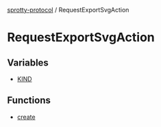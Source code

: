 
[sprotty-protocol](../globals) / RequestExportSvgAction

# RequestExportSvgAction

## Variables

- [KIND](../RequestExportSvgAction.Variable.KIND)

## Functions

- [create](../RequestExportSvgAction.Function.create)
